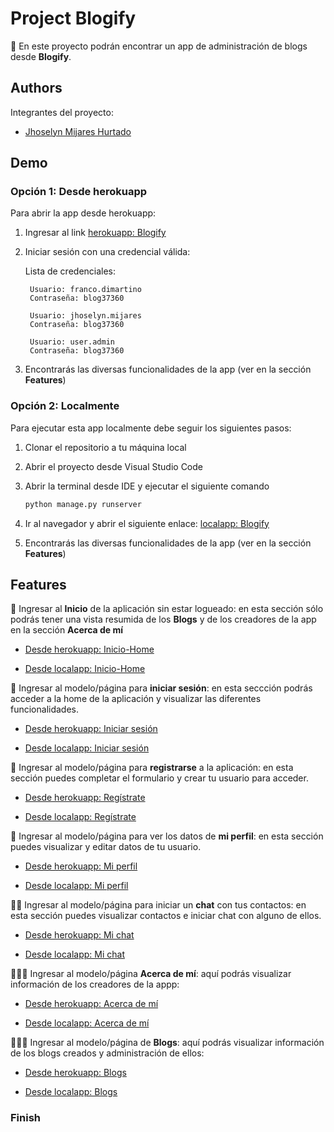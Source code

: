 
# Project Blogify

🚀 En este proyecto podrán encontrar un app de administración de blogs desde **Blogify**.

## Authors

Integrantes del proyecto:

- [Jhoselyn Mijares Hurtado](https://www.github.com/jhosymijares)

## Demo

### Opción 1: Desde herokuapp

  Para abrir la app desde herokuapp:

  1. Ingresar al link [herokuapp: Blogify](https://my-blogify.herokuapp.com/blogify/)
  2. Iniciar sesión con una credencial válida:

      Lista de credenciales:

          Usuario: franco.dimartino
          Contraseña: blog37360

          Usuario: jhoselyn.mijares
          Contraseña: blog37360

          Usuario: user.admin
          Contraseña: blog37360

  3. Encontrarás las diversas funcionalidades de la app (ver en la sección **Features**)

### Opción 2: Localmente

  Para ejecutar esta app localmente debe seguir los siguientes pasos:

  1. Clonar el repositorio a tu máquina local
  2. Abrir el proyecto desde Visual Studio Code
  3. Abrir la terminal desde IDE y ejecutar el siguiente comando

      ```bash
      python manage.py runserver
      ```

  4. Ir al navegador y abrir el siguiente enlace: [localapp: Blogify](http://localhost:8000/blogify/)

  5. Encontrarás las diversas funcionalidades de la app (ver en la sección **Features**)

## Features

👀 Ingresar al **Inicio** de la aplicación sin estar logueado: en esta sección sólo podrás tener una vista resumida de los **Blogs** y de los creadores de la app en la sección **Acerca de mí**

  - [Desde herokuapp: Inicio-Home](https://my-blogify.herokuapp.com/blogify/)

  - [Desde localapp: Inicio-Home](http://localhost:8000/blogify/)
  

🔐 Ingresar al modelo/página para **iniciar sesión**: en esta seccción podrás acceder a la home de la aplicación y visualizar las diferentes funcionalidades.

  - [Desde herokuapp: Iniciar sesión](https://my-blogify.herokuapp.com/accounts/login/)

  - [Desde localapp: Iniciar sesión](http://localhost:8000/blogify/accounts/login/)


🦾 Ingresar al modelo/página para **registrarse** a la aplicación: en esta sección puedes completar el formulario y crear tu usuario para acceder.

  - [Desde herokuapp: Regístrate](https://my-blogify.herokuapp.com/accounts/signup/)

  - [Desde localapp: Regístrate](http://localhost:8000/blogify/accounts/signup/)


🤩 Ingresar al modelo/página para ver los datos de **mi perfil**: en esta sección puedes visualizar y editar datos de tu usuario.

  - [Desde herokuapp: Mi perfil](https://my-blogify.herokuapp.com/accounts/profile/)

  - [Desde localapp: Mi perfil](http://localhost:8000/blogify/accounts/profile/)


🙌🏼 Ingresar al modelo/página para iniciar un **chat** con tus contactos: en esta sección puedes visualizar contactos e iniciar chat con alguno de ellos.

  - [Desde herokuapp: Mi chat](https://my-blogify.herokuapp.com/blogify/chat/)

  - [Desde localapp: Mi chat](http://localhost:8000/blogify/chat/)


🙋🏻‍♀️ Ingresar al modelo/página **Acerca de mí**: aquí podrás visualizar información de los creadores de la appp:

  - [Desde herokuapp: Acerca de mí](https://my-blogify.herokuapp.com/blogify/acerca-de-mi)

  - [Desde localapp: Acerca de mí](http://localhost:8000/blogify/acerca-de-mi)


🙋🏻‍♀️ Ingresar al modelo/página de **Blogs**: aquí podrás visualizar información de los blogs creados y administración de ellos:

  - [Desde herokuapp: Blogs](https://my-blogify.herokuapp.com/blogify/blogs)

  - [Desde localapp: Blogs](http://localhost:8000/blogify/blogs)
  

### Finish
